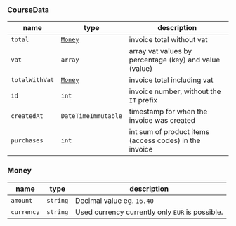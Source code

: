 ### CourseData
| name           | type                | description                                            |
|----------------|---------------------|--------------------------------------------------------|
| `total`        | [`Money`](money.md) | invoice total without vat                              |
| `vat`          | `array`             | array vat values by percentage (key) and value (value) |
| `totalWithVat` | [`Money`](money.md) | invoice total including vat                            |
| `id`           | `int`               | invoice number, without the `IT` prefix                |
| `createdAt`    | `DateTimeImmutable` | timestamp for when the invoice was created             |
| `purchases`    | `int`               | int sum of product items (access codes) in the invoice |

### Money
| name       | type     | description                                     |
|------------|----------|-------------------------------------------------|
| `amount`   | `string` | Decimal value eg. `16.40`                       |
| `currency` | `string` | Used currency currently only `EUR` is possible. |

